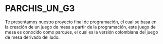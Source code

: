 # PARCHIS_UN_G3
Te presentamos nuestro proyecto final de programación, el cual se basa en la creación de un juego de mesa a partir de la programación, este juego de mesa es conocido como parques, el cual es la versión colombiana​ del juego de mesa derivado del ludo.
